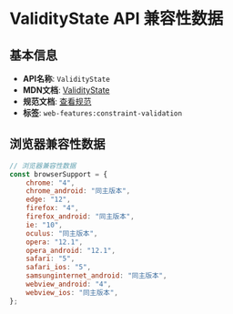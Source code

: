 # ValidityState API 兼容性数据

## 基本信息

- **API名称**: `ValidityState`
- **MDN文档**: [ValidityState](https://developer.mozilla.org/docs/Web/API/ValidityState)
- **规范文档**: [查看规范](https://html.spec.whatwg.org/multipage/form-control-infrastructure.html#validitystate)
- **标签**: `web-features:constraint-validation`

## 浏览器兼容性数据

```javascript
// 浏览器兼容性数据
const browserSupport = {
    chrome: "4",
    chrome_android: "同主版本",
    edge: "12",
    firefox: "4",
    firefox_android: "同主版本",
    ie: "10",
    oculus: "同主版本",
    opera: "12.1",
    opera_android: "12.1",
    safari: "5",
    safari_ios: "5",
    samsunginternet_android: "同主版本",
    webview_android: "4",
    webview_ios: "同主版本",
};

```

